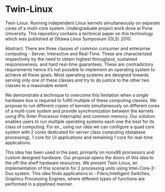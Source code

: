 Twin-Linux
==========

Twin-Linux: Running independent Linux kernels simultaneously on separate cores of a multi-core system. Undergraduate project work done at Pune University.
This repository contains a technical paper on this technology which was published at Ottawa Linux Symposium (OLS) 2010.

Abstract:
There are three classes of common consumer and enterprise
computing - Server, Interactive and Real-Time.
These are characterized respectively by the need to obtain
highest throughput, sustained responsiveness, and
hard real-time guarantees. These are contradictory requirements
hence it’s not possible to implement an operating
system to achieve all these goals. Most operating
systems are designed towards serving only one of these
classes and try to do justice to the other two classes to a
reasonable extent.

We demonstrate a technique to overcome this limitation
when a single hardware box is required to fulfill multiple
of these computing classes. We propose to run different
copies of kernels simultaneously on different cores
of a multi-core system and provide synchronization between
the kernels using IPIs (Inter Processor Interrupts)
and common memory. Our solution enables users to run
multiple operating systems each one the best for its class
of computing. For ex., using our idea we can configure a
quad core system with 2 cores dedicated for server class
computing (database processing), 1 core for UI applications
and remaining 1 core for real-time applications.

This idea has been used in the past, primarily on nonx86
processors and custom designed hardware. Our proposal
opens the doors of this idea to the off-the shelf
hardware resources. We present Twin-Linux, an implementation
of this scenario for 2 processing units using
Intel-Core-2-Duo system. This idea finds applications
in - Filers,Intelligent Switches, Graphics Processing Engines,
where different types of functions are performed
in a pipelined manner.
